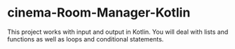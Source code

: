 # cinema-Room-Manager-Kotlin
This project works with input and output in Kotlin. You will deal with lists and functions as well as loops and conditional statements.

